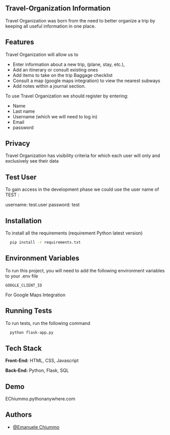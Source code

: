 ## Travel-Organization Information

Travel Organization was born from the need to better organize a trip by keeping all useful information in one place. 

## Features

Travel Organization will allow us to 
- Enter information about a new trip, (plane, stay, etc.), 
- Add an itinerary or consult existing ones
- Add items to take on the trip Baggage checklist
- Consult a map (google maps integration) to view the nearest subways
- Add notes within a journal section. 

To use Travel Organization we should register by entering:
- Name
- Last name 
- Username (which we will need to log in)
- Email
- password






## Privacy

Travel Organization has visibility criteria for which each user will only and exclusively see their data 

## Test User

To gain access in the development phase we could use the user name of TEST :

username: test.user
password: test

## Installation

To install all the requirements (requirement Python latest version)

```bash
  pip install -r requirements.txt
```

## Environment Variables

To run this project, you will need to add the following environment variables to your .env file

`GOOGLE_CLIENT_ID`

For Google Maps Integration

## Running Tests

To run tests, run the following command

```bash
  python flask-app.py
```

## Tech Stack

**Front-End:** HTML, CSS, Javascript

**Back-End:** Python, Flask, SQL

## Demo

EChiummo.pythonanywhere.com


## Authors

- [@Emanuele Chiummo](https://github.com/Emanuele-Chiummo)

